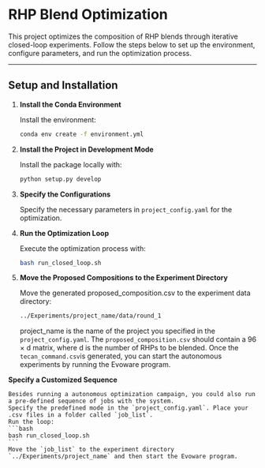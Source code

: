 # RHP Blend Optimization

This project optimizes the composition of RHP blends through iterative closed-loop experiments. Follow the steps below to set up the environment, configure parameters, and run the optimization process.

---

## Setup and Installation

1. **Install the Conda Environment**  

    Install the environment:
    ```bash
    conda env create -f environment.yml
    ```
2. **Install the Project in Development Mode**  

    Install the package locally with:
    ```bash
    python setup.py develop
    ```
3. **Specify the Configurations**  

    Specify the necessary parameters in `project_config.yaml` for the optimization.

4. **Run the Optimization Loop**  

    Execute the optimization process with:
    ```bash
    bash run_closed_loop.sh
    ```

5. **Move the Proposed Compositions to the Experiment Directory**  

    Move the generated proposed_composition.csv to the experiment data directory:
    ```bash
    ../Experiments/project_name/data/round_1
    ```
    project_name is the name of the project you specified in the `project_config.yaml`.
    The `proposed_composition.csv` should contain a 96 × d matrix, where d is the number of RHPs to be blended.
    Once the `tecan_command.csv`is generated, you can start the autonomous experiments by running the Evoware program.

**Specify a Customized Sequence**  

    Besides running a autonomous optimization campaign, you could also run a pre-defined sequence of jobs with the system.
    Specify the predefined mode in the `project_config.yaml`. Place your .csv files in a folder called `job_list`.
    Run the loop:
    ```bash
    bash run_closed_loop.sh  
    ```
    Move the `job_list` to the experiment directory `../Experiments/project_name` and then start the Evoware program.



